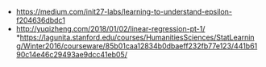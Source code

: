 * https://medium.com/init27-labs/learning-to-understand-epsilon-f204636dbdc1
* http://yuqizheng.com/2018/01/02/linear-regression-pt-1/
*https://lagunita.stanford.edu/courses/HumanitiesSciences/StatLearning/Winter2016/courseware/85b01caa12834b0dbaeff232fb77e123/441b6190c14e46c29493ae9dcc41eb05/

